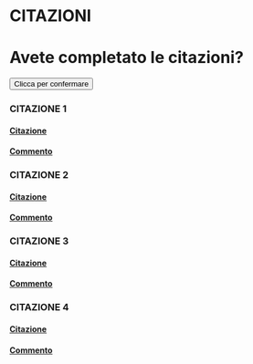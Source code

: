 # CITAZIONI

<HTML>
<div class="container">
  <h1>Avete completato le citazioni?</h1>
  <form target="_blank" action="https://formsubmit.co/dadeslam@gmail.com" method="POST">
    <div class="form-group">
      <div class="form-row">
        <div class="col">
      </div>
    </div>
    <button type="submit" class="btn btn-lg btn-dark btn-block">Clicca per confermare</button>
  </form>
</div>
</HTML>

### CITAZIONE 1

#### [Citazione](citazioni/citazione1.md)

#### [Commento](commentiCitazioni/commento1.md)

### CITAZIONE 2

#### [Citazione](citazioni/citazione2.md)

#### [Commento](commentiCitazioni/commento2.md)

### CITAZIONE 3

#### [Citazione](citazioni/citazione3.md)

#### [Commento](commentiCitazioni/commento3.md)

### CITAZIONE 4

#### [Citazione](citazioni/citazione4.md)

#### [Commento](commentiCitazioni/commento4.md)